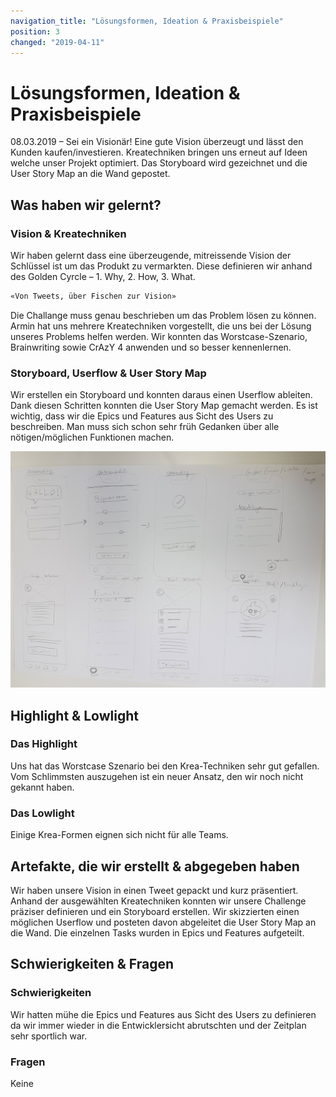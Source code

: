 ```yaml
---
navigation_title: "Lösungsformen, Ideation & Praxisbeispiele"
position: 3
changed: "2019-04-11"
---
```


# Lösungsformen, Ideation & Praxisbeispiele

08.03.2019 – Sei ein Visionär! Eine gute Vision überzeugt und lässt den Kunden kaufen/investieren. Kreatechniken bringen uns erneut auf Ideen welche unser Projekt optimiert. Das Storyboard wird gezeichnet und die User Story Map an die Wand gepostet.

## Was haben wir gelernt?
### Vision & Kreatechniken
Wir haben gelernt dass eine überzeugende, mitreissende Vision der Schlüssel ist um das Produkt zu vermarkten. Diese definieren wir anhand des Golden Cyrcle – 1. Why, 2. How, 3. What. 

```html
«Von Tweets, über Fischen zur Vision»
```
Die Challange muss genau beschrieben um das Problem lösen zu können. Armin hat uns mehrere Kreatechniken vorgestellt, die uns bei der Lösung unseres Problems helfen werden. Wir konnten das Worstcase-Szenario, Brainwriting sowie CrAzY 4 anwenden und so besser kennenlernen.

###  Storyboard, Userflow & User Story Map
Wir erstellen ein Storyboard und konnten daraus einen Userflow ableiten. Dank diesen Schritten konnten die User Story Map gemacht werden. Es ist wichtig, dass wir die Epics und Features aus Sicht des Users zu beschreiben. Man muss sich schon sehr früh Gedanken über alle nötigen/möglichen Funktionen machen.

![Userflow](./_media/Userflow.jpg)

## Highlight & Lowlight
### Das Highlight
Uns hat das Worstcase Szenario bei den Krea-Techniken sehr gut gefallen. Vom Schlimmsten auszugehen ist ein neuer Ansatz, den wir noch nicht gekannt haben.

### Das Lowlight
Einige Krea-Formen eignen sich nicht für alle Teams.

## Artefakte, die wir erstellt & abgegeben haben
Wir haben unsere Vision in einen Tweet gepackt und kurz präsentiert. Anhand der ausgewählten Kreatechniken konnten wir unsere Challenge präziser definieren und ein Storyboard erstellen. Wir skizzierten einen möglichen Userflow und posteten davon abgeleitet die User Story Map an die Wand. Die einzelnen Tasks wurden in Epics und Features aufgeteilt.
## Schwierigkeiten & Fragen
### Schwierigkeiten
Wir hatten mühe die Epics und Features aus Sicht des Users zu definieren da wir immer wieder in die Entwicklersicht abrutschten und der Zeitplan sehr sportlich war.

### Fragen
Keine
